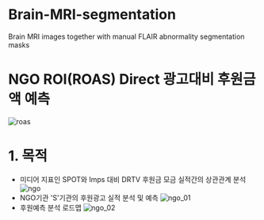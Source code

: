 # Brain-MRI-segmentation
Brain MRI images together with manual FLAIR abnormality segmentation masks

# NGO ROI(ROAS) Direct 광고대비 후원금액 예측
![roas](https://user-images.githubusercontent.com/61241244/123992245-6ab77900-da06-11eb-89a4-4c25758b6d2c.png)

# 1. 목적
 - 미디어 지표인 SPOT와 Imps 대비 DRTV 후원금 모금 실적간의 상관관계 분석
![ngo](https://user-images.githubusercontent.com/61241244/123994059-f978c580-da07-11eb-872d-968698296ec9.PNG)
 - NGO기관 'S'기관의 후원광고 실적 분석 및 예측 
![ngo_01](https://user-images.githubusercontent.com/61241244/123988536-119a1600-da03-11eb-97cf-b27c74ce8f75.JPG)
 - 후원예측 분석 로드맵
 ![ngo_02](https://user-images.githubusercontent.com/61241244/123993988-e7972280-da07-11eb-973c-5e9ec8c8e61c.JPG)


